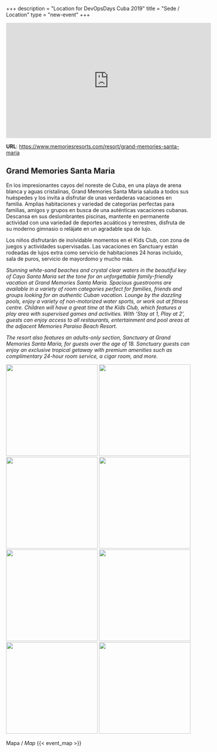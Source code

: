 +++
description = "Location for DevOpsDays Cuba 2019"
title = "Sede / Location"
type = "new-event"
+++
<iframe width="560" height="315" src="https://www.youtube.com/embed/giggJM4DZLg" frameborder="0" allow="autoplay; encrypted-media" allowfullscreen></iframe>

**URL**: https://www.memoriesresorts.com/resort/grand-memories-santa-maria

## Grand Memories Santa Maria

En los impresionantes cayos del noreste de Cuba, en una playa de arena blanca y aguas cristalinas, Grand Memories Santa Maria saluda a todos sus huéspedes y los invita a disfrutar de unas verdaderas vacaciones en familia. Amplias habitaciones y variedad de categorías perfectas para familias, amigos y grupos en busca de una auténticas vacaciones cubanas. Descansa en sus deslumbrantes piscinas, mantente en permanente actividad con una variedad de deportes acuáticos y terrestres, disfruta de su moderno gimnasio o relájate en un agradable spa de lujo.

Los niños disfrutarán de inolvidable momentos en el Kids Club, con zona de juegos y actividades supervisadas. Las vacaciones en Sanctuary están rodeadas de lujos extra como servicio de habitaciones 24 horas incluido, sala de puros, servicio de mayordomo y mucho más.

*Stunning white-sand beaches and crystal clear waters in the beautiful key of Cayo Santa Maria set the tone for an unforgettable family-friendly vacation at Grand Memories Santa Maria. Spacious guestrooms are available in a variety of room categories perfect for families, friends and groups looking for an authentic Cuban vacation. Lounge by the dazzling pools, enjoy a variety of non-motorized water sports, or work out at fitness centre. Children will have a great time at the Kids Club, which features a play area with supervised games and activities. With ‘Stay at 1, Play at 2’, guests can enjoy access to all restaurants, entertainment and pool areas at the adjacent Memories Paraiso Beach Resort.* 
 
*The resort also features an adults-only section, Sanctuary at Grand Memories Santa Maria, for guests over the age of 18. Sanctuary guests can enjoy an exclusive tropical getaway with premium amenities such as complimentary 24-hour room service, a cigar room, and more.*

<img src="https://drive.google.com/uc?export=view&id=1o_TstEyQmYwV9YQG06kHDUuqaHgvPewB" style="width: 250px; max-width: 100%; height: auto"/>
<img src="https://drive.google.com/uc?export=view&id=16RFgqA2q6rULHgLcgLQJotrEEPpztrCI" style="width: 250px; max-width: 100%; height: auto"/>
<img src="https://drive.google.com/uc?export=view&id=1PMQyUx7QYOxxKJAF8CzDuZ6KhxKTs7K5" style="width: 250px; max-width: 100%; height: auto"/>
<img src="https://drive.google.com/uc?export=view&id=1dILsA0tZC77Wi3ddZCpULrrujdToUjSW" style="width: 250px; max-width: 100%; height: auto"/>
<img src="https://drive.google.com/uc?export=view&id=1VkcEyMzeZf6x9Qe5ioh8V2696030-U4J" style="width: 250px; max-width: 100%; height: auto"/>
<img src="https://drive.google.com/uc?export=view&id=1TM1txXQKyfiIuizyXb2R8NiwLd1Yi-vC" style="width: 250px; max-width: 100%; height: auto"/>
<img src="https://drive.google.com/uc?export=view&id=1xUQY7T-DfqOHHUtMjdUlPnYYhkJX2b-D" style="width: 250px; max-width: 100%; height: auto"/>
<img src="https://drive.google.com/uc?export=view&id=1WtcpZ2IEk3b2lyALC4uQRBXWy5Hbds7a" style="width: 250px; max-width: 100%; height: auto"/>

Mapa / *Map*
{{< event_map >}}